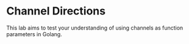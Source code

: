 # Channel Directions

This lab aims to test your understanding of using channels as function parameters in Golang.
